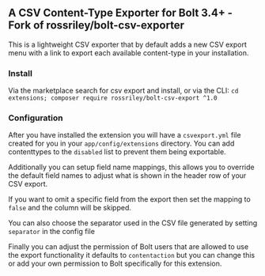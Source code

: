 ## A CSV Content-Type Exporter for Bolt 3.4+ - Fork of rossriley/bolt-csv-exporter

This is a lightweight CSV exporter that by default adds a new CSV export menu with a link to export
each available content-type in your installation.

### Install

Via the marketplace search for csv export and install, or via the CLI: 
`cd extensions; composer require rossriley/bolt-csv-export ^1.0`

### Configuration

After you have installed the extension you will have a `csvexport.yml` file created for you in your
`app/config/extensions` directory. You can add contenttypes to the `disabled` list to prevent them
being exportable.

Additionally you can setup field name mappings, this allows you to override the default field names 
to adjust what is shown in the header row of your CSV export.

If you want to omit a specific field from the export then set the mapping to `false` and the column
will be skipped.

You can also choose the separator used in the CSV file generated by setting `separator` in the config file

Finally you can adjust the permission of Bolt users that are allowed to use the export functionality
it defaults to `contentaction` but you can change this or add your own permission to Bolt specifically
for this extension.
